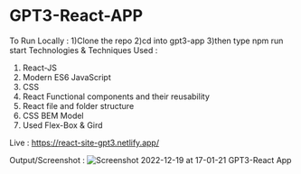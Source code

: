 # GPT3-React-APP
To Run Locally :
  1)Clone the repo 
  2)cd into gpt3-app
  3)then type npm run start
Technologies & Techniques Used :
  1) React-JS
  2) Modern ES6 JavaScript
  3) CSS
  4) React Functional components and their reusability
  5) React file and folder structure
  6) CSS BEM Model
  7) Used Flex-Box & Gird
  
Live : https://react-site-gpt3.netlify.app/

Output/Screenshot : ![Screenshot 2022-12-19 at 17-01-21 GPT3-React App](https://user-images.githubusercontent.com/100374421/208421500-6c854ba5-f18e-471c-aaff-80b87245e4bb.png)
